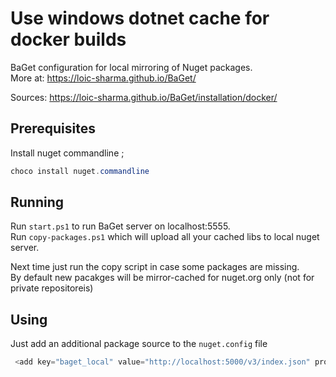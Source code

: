 # Use windows dotnet cache for docker builds

BaGet configuration for local mirroring of Nuget packages.  
More at: <https://loic-sharma.github.io/BaGet/>

Sources: <https://loic-sharma.github.io/BaGet/installation/docker/>

## Prerequisites

Install nuget commandline ;

```powershell
choco install nuget.commandline
```

## Running

Run ```start.ps1``` to run BaGet server on localhost:5555.  
Run ```copy-packages.ps1``` which will upload all your cached libs to local nuget server.  

Next time just run the copy script in case some packages are missing.  
By default new pacakges will be mirror-cached for nuget.org only (not for private repositoreis)

## Using

Just add an additional package source to the ```nuget.config``` file

```powershell
 <add key="baget_local" value="http://localhost:5000/v3/index.json" protocolVersion="3" />
```

